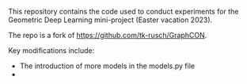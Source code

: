 This repository contains the code used to conduct experiments for the Geometric Deep Learning mini-project (Easter vacation 2023).

The repo is a fork of https://github.com/tk-rusch/GraphCON.

Key modifications include:
- The introduction of more models in the models.py file
- 
